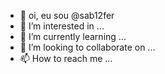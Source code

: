 - 👋 oi, eu sou @sab12fer
- 👀 I’m interested in ...
- 🌱 I’m currently learning ...
- 💞️ I’m looking to collaborate on ...
- 📫 How to reach me ...

<!---
sab12fer/sab12fer is a ✨ special ✨ repository because its `README.md` (this file) appears on your GitHub profile.
You can click the Preview link to take a look at your changes.
--->
